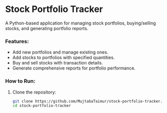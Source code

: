 # Stock Portfolio Tracker

A Python-based application for managing stock portfolios, buying/selling stocks, and generating portfolio reports.

### Features:
- Add new portfolios and manage existing ones.
- Add stocks to portfolios with specified quantities.
- Buy and sell stocks with transaction details.
- Generate comprehensive reports for portfolio performance.

### How to Run:
1. Clone the repository:
   ```bash
   git clone https://github.com/MujtabaTaimur/stock-portfolio-tracker.git
   cd stock-portfolio-tracker
